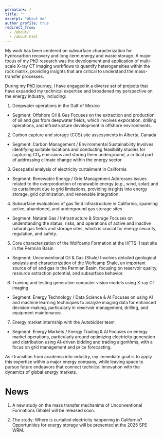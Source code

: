 ```yaml
---
permalink: /
title: ""
excerpt: "About me"
author_profile: true
redirect_from: 
  - /about/
  - /about.html
---
```


My work has been centered on subsurface characterization for hydrocarbon recovery and long-term energy and waste storage. A major focus of my PhD research was the development and application of multi-scale X-ray CT imaging workflows to quantify heterogeneities within the rock matrix, providing insights that are critical to understand the mass-transfer processes.

During my PhD journey, I have engaged in a diverse set of projects that have expanded my technical expertise and broadened my perspective on the energy industry, including:

1. Deepwater operations in the Gulf of Mexico
- Segment: Offshore Oil & Gas
Focuses on the extraction and production of oil and gas from deepwater fields, which involves exploration, drilling operations, and infrastructure development in offshore environments.
2. Carbon capture and storage (CCS) site assessments in Alberta, Canada
- Segment: Carbon Management / Environmental Sustainability
Involves identifying suitable locations and conducting feasibility studies for capturing CO₂ emissions and storing them underground, a critical part of addressing climate change within the energy sector.
3. Geospatial analysis of electricity curtailment in California
- Segment: Renewable Energy / Grid Management
Addresses issues related to the overproduction of renewable energy (e.g., wind, solar) and its curtailment due to grid limitations, providing insights into energy storage, grid optimization, and renewable integration.
4. Subsurface evaluations of gas field infrastructure in California, spanning active, abandoned, and underground gas storage sites
- Segment: Natural Gas / Infrastructure & Storage
Focuses on understanding the status, risks, and operations of active and inactive natural gas fields and storage sites, which is crucial for energy security, regulation, and safety.
5. Core characterization of the Wolfcamp Formation at the HFTS-1 test site in the Permian Basin
- Segment: Unconventional Oil & Gas (Shale)
Involves detailed geological analysis and characterization of the Wolfcamp Shale, an important source of oil and gas in the Permian Basin, focusing on reservoir quality, resource extraction potential, and subsurface behavior.
6. Training and testing generative computer vision models using X-ray CT imaging
- Segment: Energy Technology / Data Science & AI
Focuses on using AI and machine learning techniques to analyze imaging data for enhanced decision-making, particularly in reservoir management, drilling, and equipment maintenance.
7. Energy market internship with the Autobidder team
- Segment: Energy Markets / Energy Trading & AI
Focuses on energy market operations, particularly around optimizing electricity generation and distribution using AI-driven bidding and trading algorithms, with a focus on grid management and price forecasting.

As I transition from academia into industry, my immediate goal is to apply this expertise within a major energy company, while leaving space to pursue future endeavors that connect technical innovation with the dynamics of global energy markets.

News
======
1. A new study on the mass transfer mechanims of Unconventional Formations (Shale) will be released soon.
   
2. The study: Where is curtailed electricity happening in California? Opportunities for energy storage  will be presented at the 2025 SPE WRM.


